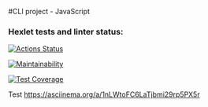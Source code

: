 #CLI project - JavaScript 
### Hexlet tests and linter status:
[![Actions Status](https://github.com/imikh1991/frontend-project-44/workflows/hexlet-check/badge.svg)](https://github.com/imikh1991/frontend-project-44/actions)

[![Maintainability](https://api.codeclimate.com/v1/badges/9f4939d28b8a90d2c01b/maintainability)](https://codeclimate.com/github/imikh1991/frontend-project-44/maintainability)

[![Test Coverage](https://api.codeclimate.com/v1/badges/9f4939d28b8a90d2c01b/test_coverage)](https://codeclimate.com/github/imikh1991/frontend-project-44/test_coverage)


Test 
https://asciinema.org/a/1nLWtoFC6LaTjbmi29rp5PX5r
